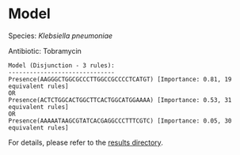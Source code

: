 
# Model

Species: *Klebsiella pneumoniae*

Antibiotic: Tobramycin

```
Model (Disjunction - 3 rules):
------------------------------
Presence(AAGGGCTGGCGCCCTTGGCCGCCCCTCATGT) [Importance: 0.81, 19 equivalent rules]
OR
Presence(ACTCTGGCACTGGCTTCACTGGCATGGAAAA) [Importance: 0.53, 31 equivalent rules]
OR
Presence(AAAAATAAGCGTATCACGAGGCCCTTTCGTC) [Importance: 0.05, 30 equivalent rules]

```

For details, please refer to the [results directory](../../../../../results/scm_b/klebsiella%20pneumoniae/tobramycin/repeat_3/).

